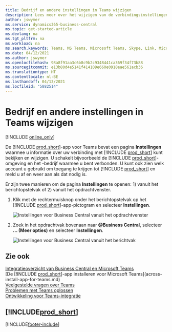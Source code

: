 ```yaml
---
title: Bedrijf en andere instellingen in Teams wijzigen
description: Lees meer over het wijzigen van de verbindingsinstellingen van Business Central vanuit Microsoft Teams.
author: jswymer
ms.service: dynamics365-business-central
ms.topic: get-started-article
ms.devlang: na
ms.tgt_pltfrm: na
ms.workload: na
ms.search.keywords: Teams, MS Teams, Microsoft Teams, Skype, Link, Microsoft 365, settings, search
ms.date: 04/12/2021
ms.author: jswymer
ms.openlocfilehash: 98a8f91aa3c6b8c9b2c9348441ca369f34f73b88
ms.sourcegitcommit: e13b80d4e5141f414109e660e0918eae561acb36
ms.translationtype: HT
ms.contentlocale: nl-BE
ms.lasthandoff: 04/13/2021
ms.locfileid: "5882514"
---
```

# <a name="changing-company-and-other-settings-in-teams"></a>Bedrijf en andere instellingen in Teams wijzigen

[!INCLUDE [online_only](includes/online_only.md)]

De [!INCLUDE [prod_short](includes/prod_short.md)]-app voor Teams bevat een pagina **Instellingen** waarmee u informatie over uw verbinding met [!INCLUDE [prod_short](includes/prod_short.md)] kunt bekijken en wijzigen. U schakelt bijvoorbeeld de [!INCLUDE [prod_short](includes/prod_short.md)]-omgeving en het -bedrijf waarmee u bent verbonden. U kunt ook zien welk account u gebruikt om toegang te krijgen tot [!INCLUDE [prod_short](includes/prod_short.md)] en meld u af en weer aan als dat nodig is.

Er zijn twee manieren om de pagina **Instellingen** te openen: 1) vanuit het berichtopstelvak of 2) vanuit het opdrachtvenster.

1. Klik met de rechtermuisknop onder het berichtopstelvak op het [!INCLUDE [prod_short](includes/prod_short.md)]-app-pictogram en selecteer **Instellingen**.

    ![Instellingen voor Business Central vanuit het opdrachtvenster](media/teams-settings-message-box.png)

2. Zoek in het opdrachtvak bovenaan naar **@Business Central**, selecteer **... (Meer opties)** en selecteer **Instellingen**.

   ![Instellingen voor Business Central vanuit het berichtvak](media/teams-settings-command-box.png)

## <a name="see-also"></a>Zie ook

[Integratieoverzicht van Business Central en Microsoft Teams](across-teams-overview.md)  
[De [!INCLUDE [prod_short](includes/prod_short.md)]-app installeren voor Microsoft Teams](across-install-app-for-teams.md)  
[Veelgestelde vragen over Teams](teams-faq.md)  
[Problemen met Teams oplossen](admin-teams-troubleshooting.md)  
[Ontwikkeling voor Teams-integratie](/dynamics365/business-central/dev-itpro/developer/devenv-develop-for-teams)  

## [!INCLUDE[prod_short](includes/free_trial_md.md)]  


[!INCLUDE[footer-include](includes/footer-banner.md)]